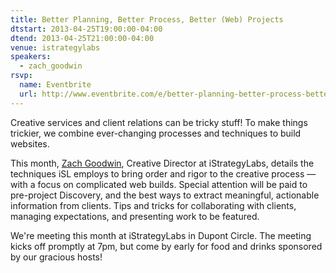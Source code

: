 ```yaml
---
title: Better Planning, Better Process, Better (Web) Projects
dtstart: 2013-04-25T19:00:00-04:00
dtend: 2013-04-25T21:00:00-04:00
venue: istrategylabs
speakers:
  - zach_goodwin
rsvp:
  name: Eventbrite
  url: http://www.eventbrite.com/e/better-planning-better-process-better-web-projects-tickets-6294397713
---
```


Creative services and client relations can be tricky stuff! To make things trickier, we combine ever-changing processes and techniques to build websites.

This month, [Zach Goodwin](http://istrategylabs.com/team/zach-goodwin), Creative Director at iStrategyLabs, details the techniques iSL employs to bring order and rigor to the creative process — with a focus on complicated web builds. Special attention will be paid to pre-project Discovery, and the best ways to extract meaningful, actionable information from clients. Tips and tricks for collaborating with clients, managing expectations, and presenting work to be featured.

We're meeting this month at iStrategyLabs in Dupont Circle. The meeting kicks off promptly at 7pm, but come by early for food and drinks sponsored by our gracious hosts!